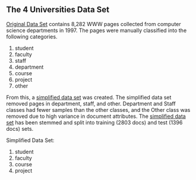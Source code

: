 ## The 4 Universities Data Set

[Original Data Set] contains 8,282 WWW pages collected from computer science departments in 1997. The pages were manually classified into the following categories.
1. student
2. faculty
3. staff
4. department
5. course
6. project
7. other

From this, a [simplified data set] was created. The simplified data set removed pages in department, staff, and other. Department and Staff classes had fewer samples than the other classes, and the Other class was removed due to high variance in document attributes. The [simplified data set] has been stemmed and split into training (2803 docs) and test (1396 docs) sets.

Simplified Data Set:
1. student
2. faculty
3. course
4. project

[Original Data Set]: http://www.cs.cmu.edu/afs/cs.cmu.edu/project/theo-20/www/data/
[Simplified Data Set]: http://csmining.org/index.php/webkb.html